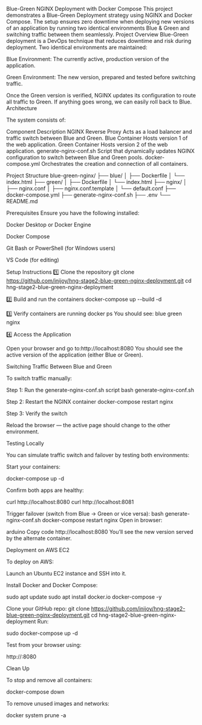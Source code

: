 Blue-Green NGINX Deployment with Docker Compose
This project demonstrates a Blue-Green Deployment strategy using NGINX and Docker Compose. The setup ensures zero downtime when deploying new versions of an application by running two identical environments  Blue & Green and switching traffic between them seamlessly.
Project Overview
Blue-Green deployment is a DevOps technique that reduces downtime and risk during deployment. Two identical environments are maintained:

Blue Environment: The currently active, production version of the application.

Green Environment: The new version, prepared and tested before switching traffic.

Once the Green version is verified, NGINX updates its configuration to route all traffic to Green. If anything goes wrong, we can easily roll back to Blue.
Architecture

The system consists of:

Component	                 Description
NGINX Reverse Proxy	      Acts as a load balancer and traffic switch between Blue and Green.
Blue Container	          Hosts version 1 of the web application.
Green Container	          Hosts version 2 of the web application.
generate-nginx-conf.sh	  Script that dynamically updates NGINX configuration to switch between Blue and Green pools.
docker-compose.yml	      Orchestrates the creation and connection of all containers.

Project Structure
blue-green-nginx/
├── blue/
│   ├── Dockerfile
│   └── index.html
├── green/
│   ├── Dockerfile
│   └── index.html
├── nginx/
│   ├── nginx.conf
│   ├── nginx.conf.template
│   └── default.conf
├── docker-compose.yml
├── generate-nginx-conf.sh
├── .env
└── README.md

Prerequisites
Ensure you have the following installed:

Docker Desktop or Docker Engine

Docker Compose

Git Bash or PowerShell (for Windows users)

VS Code (for editing)

Setup Instructions
1️⃣ Clone the repository
git clone https://github.com/inijoy/hng-stage2-blue-green-nginx-deployment.git
cd hng-stage2-blue-green-nginx-deployment

2️⃣ Build and run the containers
docker-compose up --build -d

3️⃣ Verify containers are running
docker ps
You should see:
blue
green
nginx

4️⃣ Access the Application

Open your browser and go to:http://localhost:8080
You should see the active version of the application (either Blue or Green).

Switching Traffic Between Blue and Green

To switch traffic manually:

Step 1: Run the generate-nginx-conf.sh script
bash generate-nginx-conf.sh

Step 2: Restart the NGINX container
docker-compose restart nginx

Step 3: Verify the switch

Reload the browser — the active page should change to the other environment.

Testing Locally

You can simulate traffic switch and failover by testing both environments:

Start your containers:

docker-compose up -d


Confirm both apps are healthy:

curl http://localhost:8080
curl http://localhost:8081


Trigger failover (switch from Blue → Green or vice versa):
bash generate-nginx-conf.sh
docker-compose restart nginx
Open in browser:

arduino
Copy code
http://localhost:8080
You’ll see the new version served by the alternate container.

Deployment on AWS EC2

To deploy on AWS:

Launch an Ubuntu EC2 instance and SSH into it.

Install Docker and Docker Compose:

sudo apt update
sudo apt install docker.io docker-compose -y


Clone your GitHub repo:
git clone https://github.com/inijoy/hng-stage2-blue-green-nginx-deployment.git
cd hng-stage2-blue-green-nginx-deployment
Run:

sudo docker-compose up -d


Test from your browser using:

http://<EC2-Public-IP>:8080

Clean Up

To stop and remove all containers:

docker-compose down


To remove unused images and networks:

docker system prune -a





